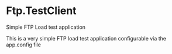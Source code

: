 Ftp.TestClient
==============

Simple FTP Load test application

This is a very simple FTP load test application configurable via the app.config file
